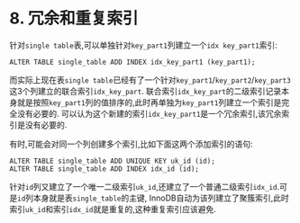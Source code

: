 # 8. 冗余和重复索引

针对`single table`表,可以单独针对`key_part1`列建立一个`idx key_part1`索引:

```
ALTER TABLE single_table ADD INDEX idx_key_part1 (key_part1);
```

而实际上现在表`single table`已经有了一个针对`key_part1`/`key_part2`/`key_part3`这3个列建立的联合索引`idx_key_part`.
联合索引`idx_key_part`的二级索引记录本身就是按照`key_part1`列的值排序的,此时再单独为`key_part1`列建立一个索引是完全没有必要的.
可以认为这个新建的索引`idx_key_part1`是一个冗余索引,该冗余索引是没有必要的.

有时,可能会对同一个列创建多个索引,比如下面这两个添加索引的语句:

```
ALTER TABLE single_table ADD UNIQUE KEY uk_id (id);
ALTER TABLE single_table ADD INDEX idx_id (id);
```

针对`id`列又建立了一个唯一二级索引`uk_id`,还建立了一个普通二级索引`idx_id`.可是`id`列本身就是表`single_table`的主键,
InnoDB自动为该列建立了聚簇索引,此时索引`uk_id`和索引`idx_id`就是重复的,这种重复索引应该避免.
